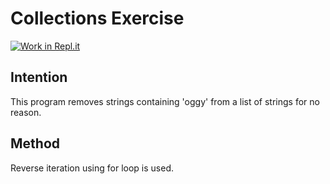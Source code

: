 
# Collections Exercise
[![Work in Repl.it](https://classroom.github.com/assets/work-in-replit-14baed9a392b3a25080506f3b7b6d57f295ec2978f6f33ec97e36a161684cbe9.svg)](https://classroom.github.com/online_ide?assignment_repo_id=2971215&assignment_repo_type=AssignmentRepo)

## Intention

This program removes strings containing 'oggy' from a list of strings for no reason.

## Method

Reverse iteration using for loop is used.

